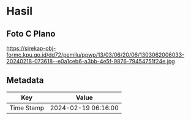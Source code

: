 # Hasil

## Foto C Plano

https://sirekap-obj-formc.kpu.go.id/dd72/pemilu/ppwp/13/03/06/20/06/1303062006033-20240218-073618--e0a1ceb6-a3bb-4e5f-9876-79454751f24e.jpg


## Metadata

| Key        | Value               |
| ---------- | ------------------- |
| Time Stamp | 2024-02-19 06:16:00 |



